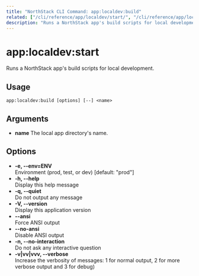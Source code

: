 ```yaml
---
title: "NorthStack CLI Command: app:localdev:build"
related: ["/cli/reference/app/localdev/start/", "/cli/reference/app/localdev/run/", "/cli/reference/app/localdev/stop/" "/cli/reference/app/localdev/"]
description: "Runs a NorthStack app's build scripts for local development."
---
```


# app:localdev:start

Runs a NorthStack app's build scripts for local development.

## Usage
`app:localdev:build [options] [--] <name>`

## Arguments
* **name**
  The local app directory's name.

## Options
* **-e, --env=ENV**  
  Environment (prod, test, or dev) [default: "prod"]
* **-h, --help**  
  Display this help message
* **-q, --quiet**  
  Do not output any message
* **-V, --version**  
  Display this application version
* **--ansi**  
  Force ANSI output
* **--no-ansi**  
  Disable ANSI output
* **-n, --no-interaction**  
  Do not ask any interactive question
* **-v|vv|vvv, --verbose**  
  Increase the verbosity of messages: 1 for normal output, 2 for more verbose output and 3 for debug)